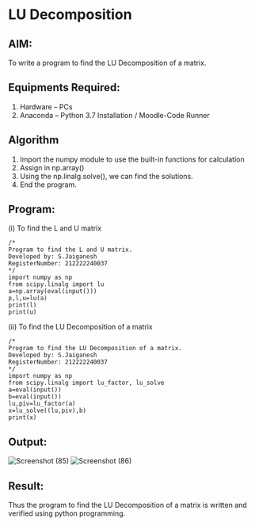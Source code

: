 # LU Decomposition 

## AIM:
To write a program to find the LU Decomposition of a matrix.

## Equipments Required:
1. Hardware – PCs
2. Anaconda – Python 3.7 Installation / Moodle-Code Runner

## Algorithm
1. Import the numpy module to use the built-in functions for calculation
2. Assign in np.array()
3. Using the np.linalg.solve(), we can find the solutions.
4. End the program.

## Program:
(i) To find the L and U matrix
```
/*
Program to find the L and U matrix.
Developed by: S.Jaiganesh
RegisterNumber: 212222240037
*/
import numpy as np
from scipy.linalg import lu
a=np.array(eval(input()))
p,l,u=lu(a)
print(l)
print(u)
```
(ii) To find the LU Decomposition of a matrix
```
/*
Program to find the LU Decomposition of a matrix.
Developed by: S.Jaiganesh
RegisterNumber: 212222240037
*/
import numpy as np
from scipy.linalg import lu_factor, lu_solve
a=eval(input())
b=eval(input())
lu,piv=lu_factor(a)
x=lu_solve((lu,piv),b)
print(x)
```

## Output:
![Screenshot (85)](https://github.com/Jaiganesh235/LU-Decomposition/assets/118657189/2ae084f5-563b-4313-9cec-f2c386c80695)
![Screenshot (86)](https://github.com/Jaiganesh235/LU-Decomposition/assets/118657189/15e33e08-3871-4fa5-b4f5-0b4f363d611f)



## Result:
Thus the program to find the LU Decomposition of a matrix is written and verified using python programming.

